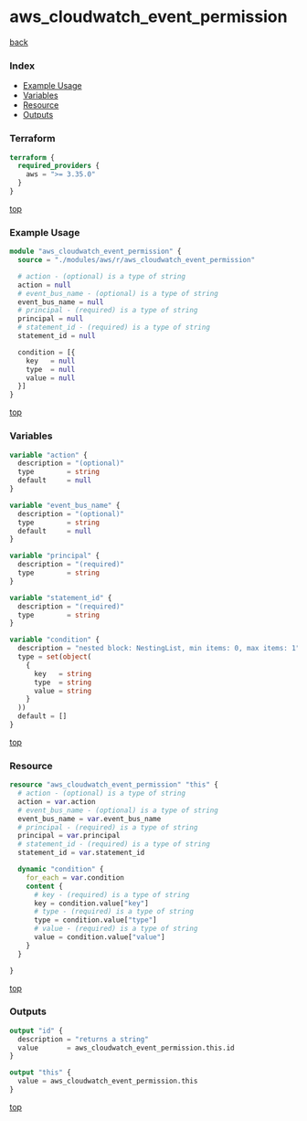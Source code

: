 # aws_cloudwatch_event_permission

[back](../aws.md)

### Index

- [Example Usage](#example-usage)
- [Variables](#variables)
- [Resource](#resource)
- [Outputs](#outputs)

### Terraform

```terraform
terraform {
  required_providers {
    aws = ">= 3.35.0"
  }
}
```

[top](#index)

### Example Usage

```terraform
module "aws_cloudwatch_event_permission" {
  source = "./modules/aws/r/aws_cloudwatch_event_permission"

  # action - (optional) is a type of string
  action = null
  # event_bus_name - (optional) is a type of string
  event_bus_name = null
  # principal - (required) is a type of string
  principal = null
  # statement_id - (required) is a type of string
  statement_id = null

  condition = [{
    key   = null
    type  = null
    value = null
  }]
}
```

[top](#index)

### Variables

```terraform
variable "action" {
  description = "(optional)"
  type        = string
  default     = null
}

variable "event_bus_name" {
  description = "(optional)"
  type        = string
  default     = null
}

variable "principal" {
  description = "(required)"
  type        = string
}

variable "statement_id" {
  description = "(required)"
  type        = string
}

variable "condition" {
  description = "nested block: NestingList, min items: 0, max items: 1"
  type = set(object(
    {
      key   = string
      type  = string
      value = string
    }
  ))
  default = []
}
```

[top](#index)

### Resource

```terraform
resource "aws_cloudwatch_event_permission" "this" {
  # action - (optional) is a type of string
  action = var.action
  # event_bus_name - (optional) is a type of string
  event_bus_name = var.event_bus_name
  # principal - (required) is a type of string
  principal = var.principal
  # statement_id - (required) is a type of string
  statement_id = var.statement_id

  dynamic "condition" {
    for_each = var.condition
    content {
      # key - (required) is a type of string
      key = condition.value["key"]
      # type - (required) is a type of string
      type = condition.value["type"]
      # value - (required) is a type of string
      value = condition.value["value"]
    }
  }

}
```

[top](#index)

### Outputs

```terraform
output "id" {
  description = "returns a string"
  value       = aws_cloudwatch_event_permission.this.id
}

output "this" {
  value = aws_cloudwatch_event_permission.this
}
```

[top](#index)